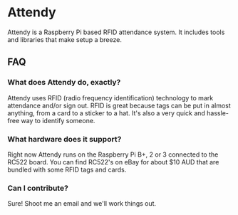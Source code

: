 # Attendy
Attendy is a Raspberry Pi based RFID attendance system. It includes tools and libraries that make setup a breeze.

## FAQ
### What does Attendy do, exactly?
Attendy uses RFID (radio frequency identification) technology to mark attendance and/or sign out. RFID is great because tags can be put in almost anything, from a card to a sticker to a hat. It's also a very quick and hassle-free way to identify someone.

### What hardware does it support?
Right now Attendy runs on the Raspberry Pi B+, 2 or 3 connected to the RC522 board. You can find RC522's on eBay for about $10 AUD that are bundled with some RFID tags and cards.

### Can I contribute?
Sure! Shoot me an email and we'll work things out.
